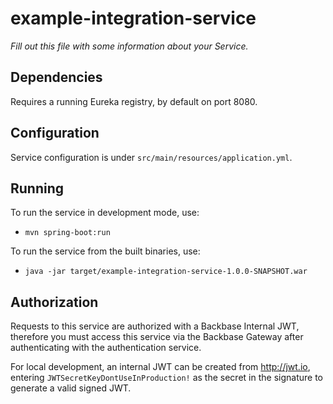 # example-integration-service

_Fill out this file with some information about your Service._

## Dependencies

Requires a running Eureka registry, by default on port 8080.

## Configuration

Service configuration is under `src/main/resources/application.yml`.

## Running

To run the service in development mode, use:
- `mvn spring-boot:run`

To run the service from the built binaries, use:
- `java -jar target/example-integration-service-1.0.0-SNAPSHOT.war`

## Authorization

Requests to this service are authorized with a Backbase Internal JWT, therefore you must access this service via the Backbase Gateway after authenticating with the authentication service.

For local development, an internal JWT can be created from http://jwt.io, entering ```JWTSecretKeyDontUseInProduction!``` as the secret in the signature to generate a valid signed JWT.
